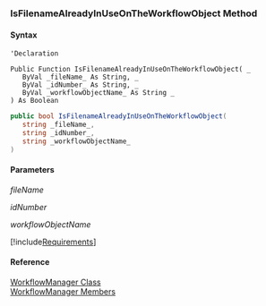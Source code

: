 ﻿### IsFilenameAlreadyInUseOnTheWorkflowObject Method

#### Syntax

```vbnet
'Declaration

Public Function IsFilenameAlreadyInUseOnTheWorkflowObject( _
   ByVal _fileName_ As String, _
   ByVal _idNumber_ As String, _
   ByVal _workflowObjectName_ As String _
) As Boolean
```

```csharp
public bool IsFilenameAlreadyInUseOnTheWorkflowObject( 
   string _fileName_,
   string _idNumber_,
   string _workflowObjectName_
)
```

#### Parameters

_fileName_

_idNumber_

_workflowObjectName_

[!include[Requirements](../partials/requirements.md)]

#### Reference

[WorkflowManager Class](fcSDK~FChoice.Foundation.Clarify.Workflow.WorkflowManager.md)  
[WorkflowManager Members](fcSDK~FChoice.Foundation.Clarify.Workflow.WorkflowManager_members.md)